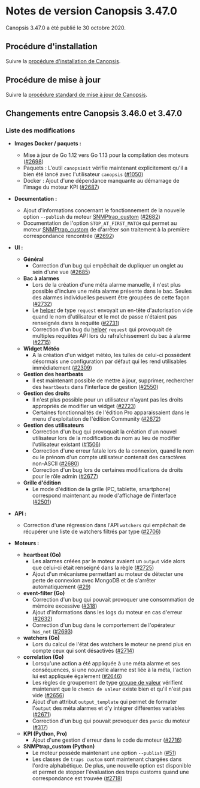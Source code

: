 # Notes de version Canopsis 3.47.0

Canopsis 3.47.0 a été publié le 30 octobre 2020.

## Procédure d'installation

Suivre la [procédure d'installation de Canopsis](../guide-administration/installation/index.md).

## Procédure de mise à jour

Suivre la [procédure standard de mise à jour de Canopsis](../guide-administration/mise-a-jour/index.md).

## Changements entre Canopsis 3.46.0 et 3.47.0

### Liste des modifications

*  **Images Docker / paquets :**
    *  Mise à jour de Go 1.12 vers Go 1.13 pour la compilation des moteurs ([#2698](https://git.canopsis.net/canopsis/canopsis/-/issues/2698))
    *  Paquets : L'outil `canopsinit` vérifie maintenant explicitement qu'il a bien été lancé avec l'utilisateur `canopsis` ([#1050](https://git.canopsis.net/canopsis/canopsis/-/issues/1050))
    *  Docker : Ajout d'une dépendance manquante au démarrage de l'image du moteur KPI ([#2687](https://git.canopsis.net/canopsis/canopsis/-/issues/2687))

*  **Documentation :**
    *  Ajout d'informations concernant le fonctionnement de la nouvelle option `--publish` du moteur [SNMPtrap_custom](https://doc.canopsis.net/interconnexions/Supervision/SNMPtrap_custom/) ([#2682](https://git.canopsis.net/canopsis/canopsis/-/issues/2682))
    *  Documentation de l'option `STOP_AT_FIRST_MATCH` qui permet au moteur [SNMPtrap_custom](https://doc.canopsis.net/interconnexions/Supervision/SNMPtrap_custom/) de d'arrêter son traitement à la première correspondance rencontrée ([#2692](https://git.canopsis.net/canopsis/canopsis/-/issues/2692))

*  **UI :**
    *  **Général**
        * Correction d'un bug qui empêchait de dupliquer un onglet au sein d'une vue ([#2685](https://git.canopsis.net/canopsis/canopsis/-/issues/2685))
    *  **Bac à alarmes**
        *  Lors de la création d'une méta alarme manuelle, il n'est plus possible d'inclure une méta alarme présente dans le bac. Seules des alarmes individuelles peuvent être groupées de cette façon ([#2732](https://git.canopsis.net/canopsis/canopsis/-/issues/2732))
        * Le [helper](https://doc.canopsis.net/guide-utilisation/interface/helpers/) de type `request` envoyait un en-tête d'autorisation vide quand le nom d'utilisateur et le mot de passe n'étaient pas renseignés dans la requête ([#2731](https://git.canopsis.net/canopsis/canopsis/-/issues/2731))
        * Correction d'un bug du [helper](https://doc.canopsis.net/guide-utilisation/interface/helpers/) `request` qui provoquait de multiples requêtes API lors du rafraîchissement du bac à alarme ([#2715](https://git.canopsis.net/canopsis/canopsis/-/issues/2715))
    *  **Widget Météo**
        *  A la création d'un widget météo, les tuiles de celui-ci possèdent désormais une configuration par défaut qui les rend utilisables immédiatement ([#2309](https://git.canopsis.net/canopsis/canopsis/-/issues/2309))
    *  **Gestion des heartbeats**
        *  Il est maintenant possible de mettre à jour, supprimer, rechercher des `heartbeats` dans l'interface de gestion ([#2550](https://git.canopsis.net/canopsis/canopsis/-/issues/2550))
    *  **Gestion des droits**
        *  Il n'est plus possible pour un utilisateur n'ayant pas les droits appropriés de modifier un widget ([#2723](https://git.canopsis.net/canopsis/canopsis/-/issues/2723))
        *  Certaines fonctionnalités de l'édition Pro apparaissaient dans le menu d'exploitation de l'édition Community ([#2672](https://git.canopsis.net/canopsis/canopsis/-/issues/2672))
    *  **Gestion des utilisateurs**
        *  Correction d'un bug qui provoquait la création d'un nouvel utilisateur lors de la modification du nom au lieu de modifier l'utilisateur existant ([#1506](https://git.canopsis.net/canopsis/canopsis/-/issues/1506))
        * Correction d'une erreur fatale lors de la connexion, quand le nom ou le prénom d'un compte utilisateur contenait des caractères non-ASCII ([#2680](https://git.canopsis.net/canopsis/canopsis/-/issues/2680))
        * Correction d'un bug lors de certaines modifications de droits pour le rôle admin ([#2677](https://git.canopsis.net/canopsis/canopsis/-/issues/2677))
    *  **Grille d'édition**
        *  Le mode d'édition de la grille (PC, tablette, smartphone) correspond maintenant au mode d'affichage de l'interface ([#2501](https://git.canopsis.net/canopsis/canopsis/-/issues/2501))

*  **API :**
    * Correction d'une régression dans l'API `watchers` qui empêchait de récupérer une liste de watchers filtrés par type ([#2706](https://git.canopsis.net/canopsis/canopsis/-/issues/2706))

*  **Moteurs :**
    *  **heartbeat (Go)**
        *  Les alarmes créées par le moteur avaient un `output` vide alors que celui-ci était renseigné dans la règle ([#2725](https://git.canopsis.net/canopsis/canopsis/-/issues/2725))
        *  Ajout d'un mécanisme permettant au moteur de détecter une perte de connexion avec MongoDB et de s'arrêter automatiquement ([#29](https://git.canopsis.net/canopsis/go-engines/-/issues/29))
    *  **event-filter (Go)**
        *  Correction d'un bug qui pouvait provoquer une consommation de mémoire excessive ([#318](https://git.canopsis.net/canopsis/go-engines/-/issues/318))
        *  Ajout d'informations dans les logs du moteur en cas d'erreur ([#2632](https://git.canopsis.net/canopsis/canopsis/-/issues/2632))
        *  Correction d'un bug dans le comportement de l'opérateur `has_not` ([#2693](https://git.canopsis.net/canopsis/canopsis/-/issues/2693))
    *  **watchers (Go)**
        *  Lors du calcul de l'état des watchers le moteur ne prend plus en compte ceux qui sont désactivés ([#2714](https://git.canopsis.net/canopsis/canopsis/-/issues/2714))
    * **correlation (Go)**
        *  Lorsqu'une action a été appliquée à une méta alarme et ses conséquences, si une nouvelle alarme est liée à la méta, l'action lui est appliquée également ([#2646](https://git.canopsis.net/canopsis/canopsis/-/issues/2646))
        *  Les règles de groupement de type [groupe de valeur](https://doc.canopsis.net/guide-administration/moteurs/moteur-correlation/#groupement-groupe-de-valeurs) vérifient maintenant que le `chemin de valeur` existe bien et qu'il n'est pas vide ([#2656](https://git.canopsis.net/canopsis/canopsis/-/issues/2656))
        *  Ajout d'un attribut `output_template` qui permet de formater l'`output` des méta alarmes et d'y intégrer différentes variables ([#2671](https://git.canopsis.net/canopsis/canopsis/-/issues/2671))
        *  Correction d'un bug qui pouvait provoquer des `panic` du moteur ([#317](https://git.canopsis.net/canopsis/go-engines/-/issues/317))
    * **KPI (Python, Pro)**
        *  Ajout d'une gestion d'erreur dans le code du moteur ([#2716](https://git.canopsis.net/canopsis/canopsis/-/issues/2716))
    *  **SNMPtrap_custom (Python)**
        *  Le moteur possède maintenant une option `--publish` ([#51](https://git.canopsis.net/cat/canopsis-cat/-/issues/51))
        *  Les classes de `traps custom` sont maintenant chargées dans l'ordre alphabétique. De plus, une nouvelle option est disponible et permet de stopper l'évaluation des traps customs quand une correspondance est trouvée ([#2718](https://git.canopsis.net/canopsis/canopsis/-/issues/2718))
